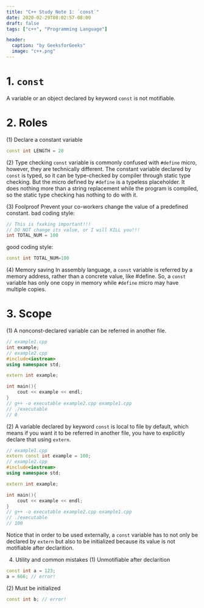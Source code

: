 ```yaml
---
title: "C++ Study Note 1: `const`"
date: 2020-02-29T08:02:57-08:00
draft: false
tags: ["c++", "Programming Language"]

header:
  caption: "by GeeksforGeeks"
  image: "c++.png"
---
```


# 1. `const`
A variable or an object declared by keyword `const` is not motifiable.

# 2. Roles
(1) Declare a constant variable
```C++
const int LENGTH = 20
```

(2) Type checking
`const` variable is commonly confused with `#define` micro, however, they are technically different. The constant variable declared by `const` is typed, so it can be type-checked by compiler through static type checking. But the micro defined by `#define` is a typeless placeholder. It does nothing more than a string replacement while the program is compiled, so the static type checking has nothing to do with it.

(3) Foolproof
Prevent your co-workers change the value of a predefined constant.
bad coding style:
```c++
// This is fxxking important!!!
// DO NOT change its value, or I will KILL you!!!
int TOTAL_NUM = 100
```
good coding style:
```c++
const int TOTAL_NUM=100
```

(4) Memory saving
In assembly language, a `const` variable is referred by a memory address, rather than a concrete value, like #define. So, a `const` variable has only one copy in memory while `#define` micro may have multiple copies.

# 3. Scope
(1) A nonconst-declared variable can be referred in another file.
```c++
// example1.cpp
int example;
// example2.cpp
#include<iostream>
using namespace std;

extern int example;

int main(){
    cout << example << endl;
}
// g++ -o executable example2.cpp example1.cpp
// ./executable
// 0
```

(2) A variable declared by keyword `const` is local to file by default, which means if you want it to be referred in another file, you have to explicitly declare that using `extern`.
```c++
// example1.cpp
extern const int example = 100;
// example2.cpp
#include<iostream>
using namespace std;

extern int example;

int main(){
    cout << example << endl;
}
// g++ -o executable example2.cpp example1.cpp
// ./executable
// 100
```
Notice that in order to be used externally, a `const` variable has to not only be declared by `extern` but also to be initialized because its value is not motifiable after declarition.

4. Utility and common mistakes
(1) Unmotifiable after declarition
```c++
const int a = 123;
a = 666; // error!
```

(2) Must be initialized
```c++
const int b; // error!
```
